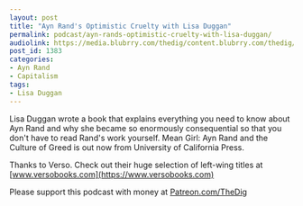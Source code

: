 ```yaml
---
layout: post
title: "Ayn Rand's Optimistic Cruelty with Lisa Duggan"
permalink: podcast/ayn-rands-optimistic-cruelty-with-lisa-duggan/
audiolink: https://media.blubrry.com/thedig/content.blubrry.com/thedig/The_Dig-EP_220-Duggan.mp3
post_id: 1383
categories: 
- Ayn Rand
- Capitalism
tags: 
- Lisa Duggan
---
```


Lisa Duggan wrote a book that explains everything you need to know about Ayn Rand and why she became so enormously consequential so that you don't have to read Rand's work yourself. Mean Girl: Ayn Rand and the Culture of Greed is out now from University of California Press.

Thanks to Verso. Check out their huge selection of left-wing titles at 
[www.versobooks.com](https://www.versobooks.com)

Please support this podcast with money at 
[Patreon.com/TheDig](https://Patreon.com/TheDig)